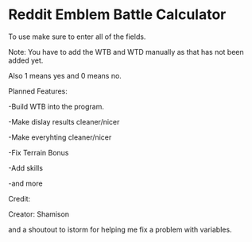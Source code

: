 # Reddit Emblem Battle Calculator

To use make sure to enter all of the fields.

Note: You have to add the WTB and WTD manually as that has not been added yet.

Also 1 means yes and 0 means no.

Planned Features:

-Build WTB into the program.

-Make dislay results cleaner/nicer

-Make everyhting cleaner/nicer

-Fix Terrain Bonus

-Add skills

-and more

Credit: 

Creator: Shamison

and a shoutout to istorm for helping me fix a problem with variables.
